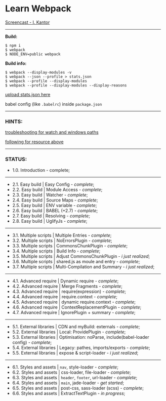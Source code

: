 # Learn Webpack

[Screencast - I. Kantor](https://www.youtube.com/playlist?list=PLDyvV36pndZHfBThhg4Z0822EEG9VGenn)




***
**Build:**
```
$ npm i
$ webpack
$ NODE_ENV=public webpack
```

**Build info:**
```
$ webpack --display-modules -v
$ webpack --json --profile > stats.json
$ webpack --profile --display-modules
$ webpack --profile --display-modules --display-reasons
```

[upload stats.json here](https://webpack.github.io/analyse/)

babel config (like `.babelrc`) inside `package.json`




***
### HINTS:

[troubleshooting for watch and windows paths](https://webpack.github.io/docs/troubleshooting.html#windows-paths)

[following for resource above](https://webpack.github.io/docs/configuration.html#resolve-root)




***
### STATUS:

+ 1.0. Introduction - complete;

***
+ 2.1. Easy build | Easy Config   - *complete*;
+ 2.2. Easy build | Module Access - *complete*;
+ 2.3. Easy build | Watcher       - *complete*;
+ 2.4. Easy build | Source Maps   - *complete*;
+ 2.5. Easy build | ENV variable  - *complete*;
+ 2.6. Easy build | BABEL (+2.7)  - *complete*;
+ 2.7. Easy build | Resolving     - *complete*;
+ 2.8. Easy build | UglifyJs      - *complete*;

***
+ 3.1. Multiple scripts | Multiple Entries              - *complete*;
+ 3.2. Multiple scripts | NoErrorsPlugin                - *complete*;
+ 3.3. Multiple scripts | CommonsChunkPlugin            - *complete*;
+ 3.4. Multiple scripts | Build Info                    - *complete*;
+ 3.5. Multiple scripts | Adjust CommonsChunkPlugin     - *i just realized*;
+ 3.6. Multiple scripts | shared.js as moule and entry  - *complete*;
+ 3.7. Multiple scripts | Multi-Compilation and Summary - *i just realized*;

***
+ 4.1. Advanced require | Dynamic require          - *complete*;
+ 4.2. Advanced require | Merge Fragments          - *complete*;
+ 4.3. Advanced require | require(expression)      - *complete*;
+ 4.4. Advanced require | require.context          - *complete*;
+ 4.5. Advanced require | dynamic require.context  - *complete*;
+ 4.6. Advanced require | ContextReplacementPlugin - *complete*;
+ 4.7. Advanced require | IgnorePlugin + summary   - *complete*;

***
+ 5.1. External libraries | CDN and myBuild: externals                          - *complete*;
+ 5.2. External libraries | Local: ProvidePlugin                                - *complete*;
+ 5.3. External libraries | Optimisation: noParse, include(babel-loader config) - *complete*;
+ 5.4. External libraries | Legacy: pathes, imports/exports                     - *complete*;
+ 5.5. External libraries | expose & script-loader                              - *i just realized*;

***
+ 6.1. Styles and assets | `nav`, style-loader            - *complete*;
+ 6.2. Styles and assets | css-loader, file-loader        - *complete*;
+ 6.3. Styles and assets | `header`, `footer`, url-loader - *complete*;
+ 6.4. Styles and assets | `main`, jade-loader            - *get started*;
+ 6.5. Styles and assets | post-css, sass-loader (scss)   - *complete*;
+ 6.6. Styles and assets | ExtractTextPlugin              - *in progress*;














